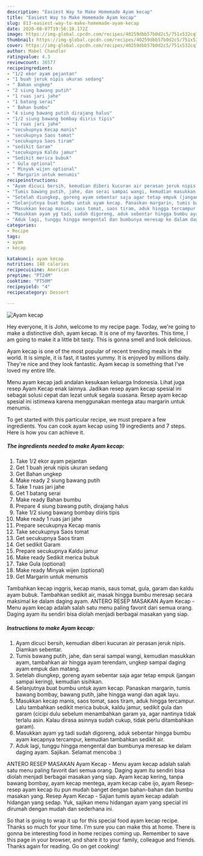 ```yaml
---
description: "Easiest Way to Make Homemade Ayam kecap"
title: "Easiest Way to Make Homemade Ayam kecap"
slug: 813-easiest-way-to-make-homemade-ayam-kecap
date: 2020-08-07T19:56:18.172Z
image: https://img-global.cpcdn.com/recipes/40259dbb57b0d2c5/751x532cq70/ayam-kecap-foto-resep-utama.jpg
thumbnail: https://img-global.cpcdn.com/recipes/40259dbb57b0d2c5/751x532cq70/ayam-kecap-foto-resep-utama.jpg
cover: https://img-global.cpcdn.com/recipes/40259dbb57b0d2c5/751x532cq70/ayam-kecap-foto-resep-utama.jpg
author: Mabel Chandler
ratingvalue: 4.3
reviewcount: 36577
recipeingredient:
- "1/2 ekor ayam pejantan"
- "1 buah jeruk nipis ukuran sedang"
- " Bahan ungkep"
- "2 siung bawang putih"
- "1 ruas jari jahe"
- "1 batang serai"
- " Bahan bumbu"
- "4 siung bawang putih dirajang halus"
- "1/2 siung bawang bombay diiris tipis"
- "1 ruas jari jahe"
- "secukupnya Kecap manis"
- "secukupnya Saos tomat"
- "secukupnya Saos tiram"
- "sedikit Garam"
- "secukupnya Kaldu jamur"
- "Sedikit merica bubuk"
- " Gula optional"
- " Minyak wijen optional"
- " Margarin untuk menumis"
recipeinstructions:
- "Ayam dicuci bersih, kemudian diberi kucuran air perasan jeruk nipis. Diamkan sebentar."
- "Tumis bawang putih, jahe, dan serai sampai wangi, kemudian masukkan ayam, tambahkan air hingga ayam terendam, ungkep sampai daging ayam empuk dan matang."
- "Setelah diungkep, goreng ayam sebentar saja agar tetap empuk (jangan sampai kering), kemudian sisihkan."
- "Selanjutnya buat bumbu untuk ayam kecap. Panaskan margarin, tumis bawang bombay, bawang putih, jahe hingga wangi dan agak layu."
- "Masukkan kecap manis, saos tomat, saos tiram, aduk hingga tercampur. Lalu tambahkan sedikit merica bubuk, kaldu jamur, sedikit gula dan garam (cicipi dulu sebelum menambahkan garam ya, agar nantinya tidak terlalu asin. Kalau dirasa asinnya sudah cukup, tidak perlu ditambahkan garam)."
- "Masukkan ayam yg tadi sudah digoreng, aduk sebentar hingga bumbu ayam kecapnya tercampur, kemudian tambahkan sedikit air."
- "Aduk lagi, tunggu hingga mengental dan bumbunya meresap ke dalam daging ayam. Sajikan. Selamat mencoba :)"
categories:
- Recipe
tags:
- ayam
- kecap

katakunci: ayam kecap 
nutrition: 148 calories
recipecuisine: American
preptime: "PT24M"
cooktime: "PT50M"
recipeyield: "4"
recipecategory: Dessert

---
```



![Ayam kecap](https://img-global.cpcdn.com/recipes/40259dbb57b0d2c5/751x532cq70/ayam-kecap-foto-resep-utama.jpg)

Hey everyone, it is John, welcome to my recipe page. Today, we're going to make a distinctive dish, ayam kecap. It is one of my favorites. This time, I am going to make it a little bit tasty. This is gonna smell and look delicious.

Ayam kecap is one of the most popular of recent trending meals in the world. It is simple, it is fast, it tastes yummy. It is enjoyed by millions daily. They're nice and they look fantastic. Ayam kecap is something that I've loved my entire life.

Menu ayam kecap jadi andalan kesukaan keluarga Indonesia. Lihat juga resep Ayam Kecap enak lainnya. Jadikan resep ayam kecap spesial ini sebagai solusi cepat dan lezat untuk segala suasana. Resep ayam kecap spesial ini istimewa karena menggunakan mentega atau margarin untuk menumis.


To get started with this particular recipe, we must prepare a few ingredients. You can cook ayam kecap using 19 ingredients and 7 steps. Here is how you can achieve it.

<!--inarticleads1-->

##### The ingredients needed to make Ayam kecap:

1. Take 1/2 ekor ayam pejantan
1. Get 1 buah jeruk nipis ukuran sedang
1. Get  Bahan ungkep
1. Make ready 2 siung bawang putih
1. Take 1 ruas jari jahe
1. Get 1 batang serai
1. Make ready  Bahan bumbu
1. Prepare 4 siung bawang putih, dirajang halus
1. Take 1/2 siung bawang bombay diiris tipis
1. Make ready 1 ruas jari jahe
1. Prepare secukupnya Kecap manis
1. Take secukupnya Saos tomat
1. Get secukupnya Saos tiram
1. Get sedikit Garam
1. Prepare secukupnya Kaldu jamur
1. Make ready Sedikit merica bubuk
1. Take  Gula (optional)
1. Make ready  Minyak wijen (optional)
1. Get  Margarin untuk menumis


Tambahkan kecap inggris, kecap manis, saus tomat, gula, garam dan kaldu ayam bubuk. Tambahkan sedikit air, masak hingga bumbu meresap secara maksimal ke dalam daging ayam. ANTERO RESEP MASAKAN Ayam Kecap - Menu ayam kecap adalah salah satu menu paling favorit dari semua orang. Daging ayam itu sendiri bisa diolah menjadi berbagai masakan yang siap. 

<!--inarticleads2-->

##### Instructions to make Ayam kecap:

1. Ayam dicuci bersih, kemudian diberi kucuran air perasan jeruk nipis. Diamkan sebentar.
1. Tumis bawang putih, jahe, dan serai sampai wangi, kemudian masukkan ayam, tambahkan air hingga ayam terendam, ungkep sampai daging ayam empuk dan matang.
1. Setelah diungkep, goreng ayam sebentar saja agar tetap empuk (jangan sampai kering), kemudian sisihkan.
1. Selanjutnya buat bumbu untuk ayam kecap. Panaskan margarin, tumis bawang bombay, bawang putih, jahe hingga wangi dan agak layu.
1. Masukkan kecap manis, saos tomat, saos tiram, aduk hingga tercampur. Lalu tambahkan sedikit merica bubuk, kaldu jamur, sedikit gula dan garam (cicipi dulu sebelum menambahkan garam ya, agar nantinya tidak terlalu asin. Kalau dirasa asinnya sudah cukup, tidak perlu ditambahkan garam).
1. Masukkan ayam yg tadi sudah digoreng, aduk sebentar hingga bumbu ayam kecapnya tercampur, kemudian tambahkan sedikit air.
1. Aduk lagi, tunggu hingga mengental dan bumbunya meresap ke dalam daging ayam. Sajikan. Selamat mencoba :)


ANTERO RESEP MASAKAN Ayam Kecap - Menu ayam kecap adalah salah satu menu paling favorit dari semua orang. Daging ayam itu sendiri bisa diolah menjadi berbagai masakan yang siap. Ayam kecap kering, tanpa bawang bombay, ayam kecap mentega, ayam kecap cabe ijo, ayam Resep-resep ayam kecap itu pun mudah banget dengan bahan-bahan dan bumbu masakan yang. Resep Ayam Kecap - Sajian tumis ayam kecap adalah hidangan yang sedap. Yuk, sajikan menu hidangan ayam yang special ini dirumah dengan mudah dan sederhana ini. 

So that is going to wrap it up for this special food ayam kecap recipe. Thanks so much for your time. I'm sure you can make this at home. There is gonna be interesting food in home recipes coming up. Remember to save this page in your browser, and share it to your family, colleague and friends. Thanks again for reading. Go on get cooking!
